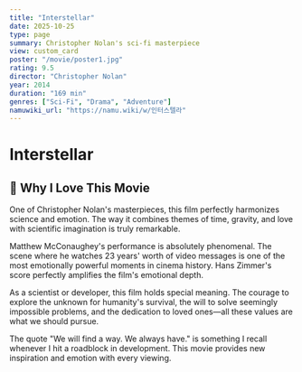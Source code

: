 ```yaml
---
title: "Interstellar"
date: 2025-10-25
type: page
summary: Christopher Nolan's sci-fi masterpiece
view: custom_card
poster: "/movie/poster1.jpg"
rating: 9.5
director: "Christopher Nolan"
year: 2014
duration: "169 min"
genres: ["Sci-Fi", "Drama", "Adventure"]
namuwiki_url: "https://namu.wiki/w/인터스텔라"
---
```


# Interstellar

## 💭 Why I Love This Movie

One of Christopher Nolan's masterpieces, this film perfectly harmonizes science and emotion. The way it combines themes of time, gravity, and love with scientific imagination is truly remarkable.

Matthew McConaughey's performance is absolutely phenomenal. The scene where he watches 23 years' worth of video messages is one of the most emotionally powerful moments in cinema history. Hans Zimmer's score perfectly amplifies the film's emotional depth.

As a scientist or developer, this film holds special meaning. The courage to explore the unknown for humanity's survival, the will to solve seemingly impossible problems, and the dedication to loved ones—all these values are what we should pursue.

The quote "We will find a way. We always have." is something I recall whenever I hit a roadblock in development. This movie provides new inspiration and emotion with every viewing.
